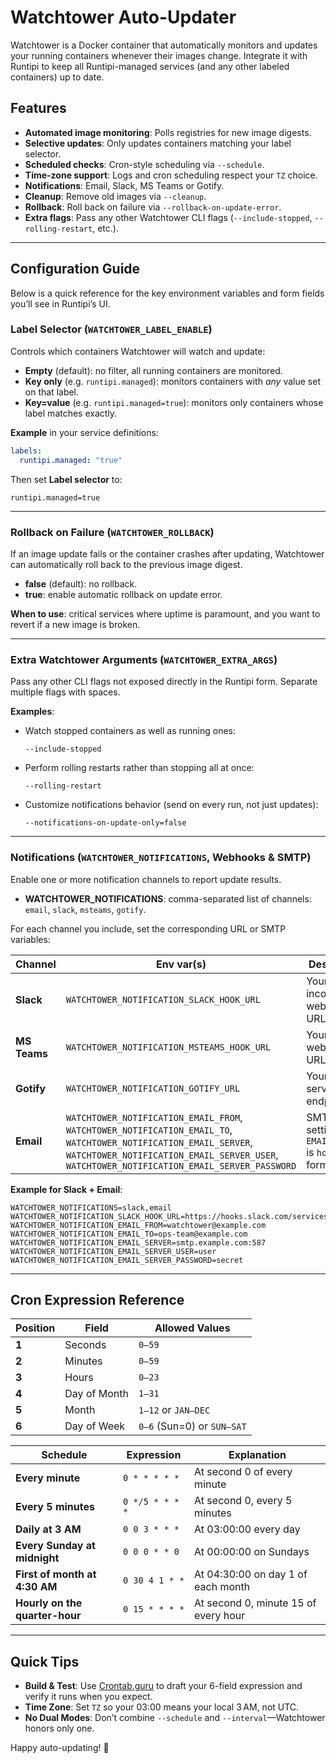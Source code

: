 # Watchtower Auto-Updater

Watchtower is a Docker container that automatically monitors and updates your running containers whenever their images change. Integrate it with Runtipi to keep all Runtipi-managed services (and any other labeled containers) up to date.

## Features

* **Automated image monitoring**: Polls registries for new image digests.
* **Selective updates**: Only updates containers matching your label selector.
* **Scheduled checks**: Cron-style scheduling via `--schedule`.
* **Time-zone support**: Logs and cron scheduling respect your `TZ` choice.
* **Notifications**: Email, Slack, MS Teams or Gotify.
* **Cleanup**: Remove old images via `--cleanup`.
* **Rollback**: Roll back on failure via `--rollback-on-update-error`.
* **Extra flags**: Pass any other Watchtower CLI flags (`--include-stopped`, `--rolling-restart`, etc.).

---

## Configuration Guide

Below is a quick reference for the key environment variables and form fields you’ll see in Runtipi’s UI.

### Label Selector (`WATCHTOWER_LABEL_ENABLE`)

Controls which containers Watchtower will watch and update:

* **Empty** (default): no filter, all running containers are monitored.
* **Key only** (e.g. `runtipi.managed`): monitors containers with *any* value set on that label.
* **Key=value** (e.g. `runtipi.managed=true`): monitors only containers whose label matches exactly.

**Example** in your service definitions:

```yaml
labels:
  runtipi.managed: "true"
```

Then set **Label selector** to:

```
runtipi.managed=true
```

---

### Rollback on Failure (`WATCHTOWER_ROLLBACK`)

If an image update fails or the container crashes after updating, Watchtower can automatically roll back to the previous image digest.

* **false** (default): no rollback.
* **true**: enable automatic rollback on update error.

**When to use**: critical services where uptime is paramount, and you want to revert if a new image is broken.

---

### Extra Watchtower Arguments (`WATCHTOWER_EXTRA_ARGS`)

Pass any other CLI flags not exposed directly in the Runtipi form.  Separate multiple flags with spaces.

**Examples**:

* Watch stopped containers as well as running ones:

  ```text
  --include-stopped
  ```
* Perform rolling restarts rather than stopping all at once:

  ```text
  --rolling-restart
  ```
* Customize notifications behavior (send on every run, not just updates):

  ```text
  --notifications-on-update-only=false
  ```

---

### Notifications (`WATCHTOWER_NOTIFICATIONS`, Webhooks & SMTP)

Enable one or more notification channels to report update results.

* **WATCHTOWER\_NOTIFICATIONS**: comma-separated list of channels: `email`, `slack`, `msteams`, `gotify`.

For each channel you include, set the corresponding URL or SMTP variables:

| Channel      | Env var(s)                                                                                                                                                                                                     | Description                                          |
| ------------ | -------------------------------------------------------------------------------------------------------------------------------------------------------------------------------------------------------------- | ---------------------------------------------------- |
| **Slack**    | `WATCHTOWER_NOTIFICATION_SLACK_HOOK_URL`                                                                                                                                                                       | Your Slack incoming-webhook URL.                     |
| **MS Teams** | `WATCHTOWER_NOTIFICATION_MSTEAMS_HOOK_URL`                                                                                                                                                                     | Your Teams webhook URL.                              |
| **Gotify**   | `WATCHTOWER_NOTIFICATION_GOTIFY_URL`                                                                                                                                                                           | Your Gotify server endpoint.                         |
| **Email**    | `WATCHTOWER_NOTIFICATION_EMAIL_FROM`, `WATCHTOWER_NOTIFICATION_EMAIL_TO`, `WATCHTOWER_NOTIFICATION_EMAIL_SERVER`, `WATCHTOWER_NOTIFICATION_EMAIL_SERVER_USER`, `WATCHTOWER_NOTIFICATION_EMAIL_SERVER_PASSWORD` | SMTP settings. `EMAIL_SERVER` is `host:port` format. |

**Example for Slack + Email**:

```env
WATCHTOWER_NOTIFICATIONS=slack,email
WATCHTOWER_NOTIFICATION_SLACK_HOOK_URL=https://hooks.slack.com/services/…
WATCHTOWER_NOTIFICATION_EMAIL_FROM=watchtower@example.com
WATCHTOWER_NOTIFICATION_EMAIL_TO=ops-team@example.com
WATCHTOWER_NOTIFICATION_EMAIL_SERVER=smtp.example.com:587
WATCHTOWER_NOTIFICATION_EMAIL_SERVER_USER=user
WATCHTOWER_NOTIFICATION_EMAIL_SERVER_PASSWORD=secret
```

---

## Cron Expression Reference

| Position | Field        | Allowed Values             |
| -------- | ------------ | -------------------------- |
| **1**    | Seconds      | `0–59`                     |
| **2**    | Minutes      | `0–59`                     |
| **3**    | Hours        | `0–23`                     |
| **4**    | Day of Month | `1–31`                     |
| **5**    | Month        | `1–12` or `JAN–DEC`        |
| **6**    | Day of Week  | `0–6` (Sun=0) or `SUN–SAT` |

| Schedule                       | Expression      | Explanation                          |
| ------------------------------ | --------------- | ------------------------------------ |
| **Every minute**               | `0 * * * * *`   | At second 0 of every minute          |
| **Every 5 minutes**            | `0 */5 * * * *` | At second 0, every 5 minutes         |
| **Daily at 3 AM**              | `0 0 3 * * *`   | At 03:00:00 every day                |
| **Every Sunday at midnight**   | `0 0 0 * * 0`   | At 00:00:00 on Sundays               |
| **First of month at 4:30 AM**  | `0 30 4 1 * *`  | At 04:30:00 on day 1 of each month   |
| **Hourly on the quarter-hour** | `0 15 * * * *`  | At second 0, minute 15 of every hour |

---

## Quick Tips

* **Build & Test**: Use [Crontab.guru](https://crontab.guru/) to draft your 6-field expression and verify it runs when you expect.
* **Time Zone**: Set `TZ` so your 03:00 means your local 3 AM, not UTC.
* **No Dual Modes**: Don’t combine `--schedule` and `--interval`—Watchtower honors only one.

Happy auto-updating! 🚀
